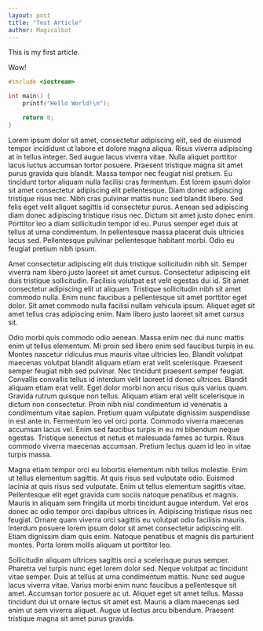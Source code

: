 ```yaml
---
layout: post
title: "Test Article"
author: Magicalbat
---
```


This is my first article.

Wow!

```c
#include <iostream>

int main() {
    printf("Hello World!\n");

    return 0;
}
```
Lorem ipsum dolor sit amet, consectetur adipiscing elit, sed do eiusmod tempor incididunt ut labore et dolore magna aliqua. Risus viverra adipiscing at in tellus integer. Sed augue lacus viverra vitae. Nulla aliquet porttitor lacus luctus accumsan tortor posuere. Praesent tristique magna sit amet purus gravida quis blandit. Massa tempor nec feugiat nisl pretium. Eu tincidunt tortor aliquam nulla facilisi cras fermentum. Est lorem ipsum dolor sit amet consectetur adipiscing elit pellentesque. Diam donec adipiscing tristique risus nec. Nibh cras pulvinar mattis nunc sed blandit libero. Sed felis eget velit aliquet sagittis id consectetur purus. Aenean sed adipiscing diam donec adipiscing tristique risus nec. Dictum sit amet justo donec enim. Porttitor leo a diam sollicitudin tempor id eu. Purus semper eget duis at tellus at urna condimentum. In pellentesque massa placerat duis ultricies lacus sed. Pellentesque pulvinar pellentesque habitant morbi. Odio eu feugiat pretium nibh ipsum.

Amet consectetur adipiscing elit duis tristique sollicitudin nibh sit. Semper viverra nam libero justo laoreet sit amet cursus. Consectetur adipiscing elit duis tristique sollicitudin. Facilisis volutpat est velit egestas dui id. Sit amet consectetur adipiscing elit ut aliquam. Tristique sollicitudin nibh sit amet commodo nulla. Enim nunc faucibus a pellentesque sit amet porttitor eget dolor. Sit amet commodo nulla facilisi nullam vehicula ipsum. Aliquet eget sit amet tellus cras adipiscing enim. Nam libero justo laoreet sit amet cursus sit.

Odio morbi quis commodo odio aenean. Massa enim nec dui nunc mattis enim ut tellus elementum. Mi proin sed libero enim sed faucibus turpis in eu. Montes nascetur ridiculus mus mauris vitae ultricies leo. Blandit volutpat maecenas volutpat blandit aliquam etiam erat velit scelerisque. Praesent semper feugiat nibh sed pulvinar. Nec tincidunt praesent semper feugiat. Convallis convallis tellus id interdum velit laoreet id donec ultrices. Blandit aliquam etiam erat velit. Eget dolor morbi non arcu risus quis varius quam. Gravida rutrum quisque non tellus. Aliquam etiam erat velit scelerisque in dictum non consectetur. Proin nibh nisl condimentum id venenatis a condimentum vitae sapien. Pretium quam vulputate dignissim suspendisse in est ante in. Fermentum leo vel orci porta. Commodo viverra maecenas accumsan lacus vel. Enim sed faucibus turpis in eu mi bibendum neque egestas. Tristique senectus et netus et malesuada fames ac turpis. Risus commodo viverra maecenas accumsan. Pretium lectus quam id leo in vitae turpis massa.

Magna etiam tempor orci eu lobortis elementum nibh tellus molestie. Enim ut tellus elementum sagittis. At quis risus sed vulputate odio. Euismod lacinia at quis risus sed vulputate. Enim ut tellus elementum sagittis vitae. Pellentesque elit eget gravida cum sociis natoque penatibus et magnis. Mauris in aliquam sem fringilla ut morbi tincidunt augue interdum. Vel eros donec ac odio tempor orci dapibus ultrices in. Adipiscing tristique risus nec feugiat. Ornare quam viverra orci sagittis eu volutpat odio facilisis mauris. Interdum posuere lorem ipsum dolor sit amet consectetur adipiscing elit. Etiam dignissim diam quis enim. Natoque penatibus et magnis dis parturient montes. Porta lorem mollis aliquam ut porttitor leo.

Sollicitudin aliquam ultrices sagittis orci a scelerisque purus semper. Pharetra vel turpis nunc eget lorem dolor sed. Neque volutpat ac tincidunt vitae semper. Duis at tellus at urna condimentum mattis. Nunc sed augue lacus viverra vitae. Varius morbi enim nunc faucibus a pellentesque sit amet. Accumsan tortor posuere ac ut. Aliquet eget sit amet tellus. Massa tincidunt dui ut ornare lectus sit amet est. Mauris a diam maecenas sed enim ut sem viverra aliquet. Augue ut lectus arcu bibendum. Praesent tristique magna sit amet purus gravida.
